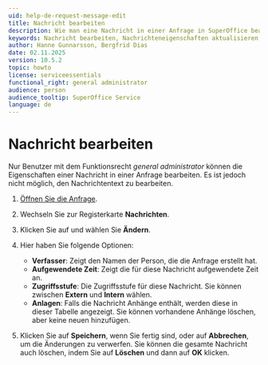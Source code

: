 ```yaml
---
uid: help-de-request-message-edit
title: Nachricht bearbeiten
description: Wie man eine Nachricht in einer Anfrage in SuperOffice bearbeitet
keywords: Nachricht bearbeiten, Nachrichteneigenschaften aktualisieren, Nachrichteneigenschaften ändern, Nachricht bearbeiten, Nachricht aktualisieren, Anfrage
author: Hanne Gunnarsson, Bergfrid Dias
date: 02.11.2025
version: 10.5.2
topic: howto
license: serviceessentials
functional_right: general administrator
audience: person
audience_tooltip: SuperOffice Service
language: de
---
```


# Nachricht bearbeiten

Nur Benutzer mit dem Funktionsrecht *general administrator* können die Eigenschaften einer Nachricht in einer Anfrage bearbeiten. Es ist jedoch nicht möglich, den Nachrichtentext zu bearbeiten.

1. [Öffnen Sie die Anfrage][1].
1. Wechseln Sie zur Registerkarte **Nachrichten**.
1. Klicken Sie auf <i class="ph ph-dots-three-circle-vertical" aria-label="Aufgabenmenü"></i> und wählen Sie **Ändern**.
1. Hier haben Sie folgende Optionen:
    * **Verfasser**: Zeigt den Namen der Person, die die Anfrage erstellt hat.
    * **Aufgewendete Zeit**: Zeigt die für diese Nachricht aufgewendete Zeit an.
    * **Zugriffsstufe**: Die Zugriffsstufe für diese Nachricht. Sie können zwischen **Extern** und **Intern** wählen.
    * **Anlagen**: Falls die Nachricht Anhänge enthält, werden diese in dieser Tabelle angezeigt. Sie können vorhandene Anhänge löschen, aber keine neuen hinzufügen.

1. Klicken Sie auf **Speichern**, wenn Sie fertig sind, oder auf **Abbrechen**, um die Änderungen zu verwerfen. Sie können die gesamte Nachricht auch löschen, indem Sie auf **Löschen** und dann auf **OK** klicken.

<!-- Referenced links -->
[1]: index.md#open
